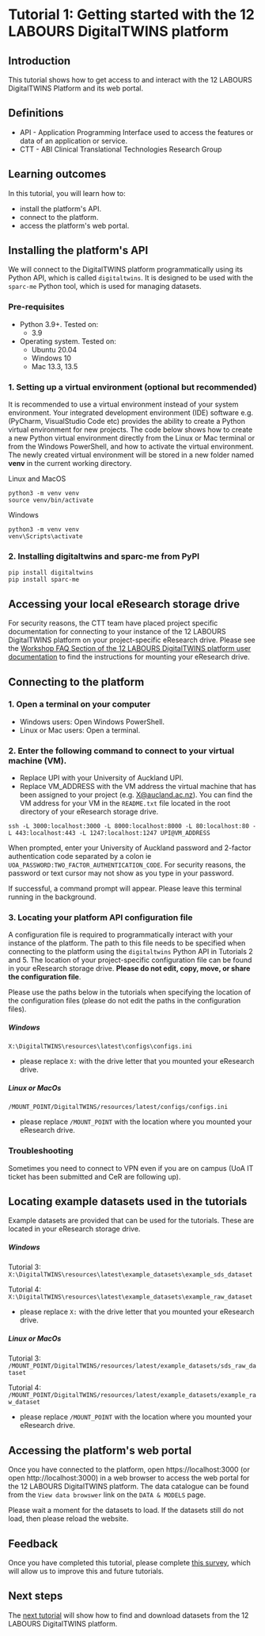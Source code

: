 # Tutorial 1: Getting started with the 12 LABOURS DigitalTWINS platform

## Introduction
This tutorial shows how to get access to and interact with the 12 LABOURS DigitalTWINS Platform and its web portal.

## Definitions
- API - Application Programming Interface used to access the features or data of an application or service.
- CTT - ABI Clinical Translational Technologies Research Group

## Learning outcomes
In this tutorial, you will learn how to:
- install the platform's API.
- connect to the platform.
- access the platform's web portal.

## Installing the platform's API
We will connect to the DigitalTWINS platform programmatically using its Python API, which is called `digitaltwins`. It is designed to be used with the `sparc-me` Python tool, which is used for managing datasets.

### Pre-requisites 
- Python 3.9+. Tested on:
   - 3.9
- Operating system. Tested on:
  - Ubuntu 20.04
  - Windows 10
  - Mac 13.3, 13.5

### 1. **Setting up a virtual environment (optional but recommended)**

It is recommended to use a virtual environment instead of your system environment. Your integrated development environment (IDE) software e.g. (PyCharm, VisualStudio Code etc) provides the ability to create a Python virtual environment for new projects. The code below shows how to create a new Python virtual environment directly from the Linux or Mac terminal or from the Windows PowerShell, and how to activate the virtual environment. The newly created virtual environment will be stored in a new folder named **venv** in the current working directory.

Linux and MacOS
```
python3 -m venv venv
source venv/bin/activate
```

Windows
```
python3 -m venv venv
venv\Scripts\activate
```
### 2. **Installing digitaltwins and sparc-me from PyPI**
```
pip install digitaltwins
pip install sparc-me
```

## Accessing your local eResearch storage drive
For security reasons, the CTT team have placed project specific documentation for connecting to your instance of the 12 LABOURS DigitalTWINS platform on your project-specific eResearch drive. Please see the [Workshop FAQ Section of the 12 LABOURS DigitalTWINS platform user documentation](https://docs.google.com/document/d/10dQ0Cyq0NQ1JlxPYCVtGCIY2umZrYzhAltsyRd9QhgY/edit?pli=1#heading=h.1rd514tjkqxp) to find the instructions for mounting your eResearch drive.

## Connecting to the platform

### 1. Open a terminal on your computer

- Windows users: Open Windows PowerShell.
- Linux or Mac users: Open a terminal.

### 2. Enter the following command to connect to your virtual machine (VM).

- Replace UPI with your University of Auckland UPI.
- Replace VM_ADDRESS with the VM address the virtual machine that has been assigned to your project (e.g. X@aucland.ac.nz). You can find the VM address for your VM in the `README.txt` file located in the root directory of your eResearch storage drive.

`ssh -L 3000:localhost:3000 -L 8000:localhost:8000 -L 80:localhost:80 -L 443:localhost:443 -L 1247:localhost:1247 UPI@VM_ADDRESS`

When prompted, enter your University of Auckland password and 2-factor authentication code separated by a colon ie `UOA_PASSWORD:TWO_FACTOR_AUTHENTICATION_CODE`. For security reasons, the password or text cursor may not show as you type in your password.

If successful, a command prompt will appear. Please leave this terminal running in the background.

### 3. Locating your platform API configuration file

A configuration file is required to programmatically interact with your instance of the platform. The path to this file needs to be specified when connecting to the platform using the `digitaltwins` Python API in Tutorials 2 and 5. The location of your project-specific configuration file can be found in your eResearch storage drive. **Please do not edit, copy, move, or share the configuration file**.

Please use the paths below in the tutorials when specifying the location of the configuration files (please do not edit the paths in the configuration files).

##### Windows
`X:\DigitalTWINS\resources\latest\configs\configs.ini`
- please replace `X:` with the drive letter that you mounted your eResearch drive. 

##### Linux or MacOs
`/MOUNT_POINT/DigitalTWINS/resources/latest/configs/configs.ini`
- please replace `/MOUNT_POINT` with the location where you mounted your eResearch drive. 

### Troubleshooting
Sometimes you need to connect to VPN even if you are on campus (UoA IT ticket has been submitted and CeR are following up).

## Locating example datasets used in the tutorials

Example datasets are provided that can be used for the tutorials. These are located in your eResearch storage drive.

##### Windows
Tutorial 3: `X:\DigitalTWINS\resources\latest\example_datasets\example_sds_dataset`

Tutorial 4: `X:\DigitalTWINS\resources\latest\example_datasets\example_raw_dataset`
- please replace `X:` with the drive letter that you mounted your eResearch drive. 

##### Linux or MacOs
Tutorial 3: `/MOUNT_POINT/DigitalTWINS/resources/latest/example_datasets/sds_raw_dataset`

Tutorial 4: `/MOUNT_POINT/DigitalTWINS/resources/latest/example_datasets/example_raw_dataset`
- please replace `/MOUNT_POINT` with the location where you mounted your eResearch drive. 

## Accessing the platform's web portal
Once you have connected to the platform, open https://localhost:3000 (or open http://localhost:3000) in a web browser to access the web portal for the 12 LABOURS DigitalTWINS platform. The data catalogue can be found from the `View data browswer` link on the `DATA & MODELS` page.

Please wait a moment for the datasets to load. If the datasets still do not load, then please reload the website.

## Feedback
Once you have completed this tutorial, please complete [this survey](https://docs.google.com/forms/d/e/1FAIpQLSe-EsVz6ahz2FXFy906AZh68i50jRYnt3hQe-loc-1DaFWoFQ/viewform?usp=sf_link), which will allow us to improve this and future tutorials.

## Next steps
The [next tutorial](https://github.com/ABI-CTT-Group/digitaltwins-api/blob/main/tutorials/tutorial_2_finding_and_downloading_platform_datasets.ipynb) will show how to find and download datasets from the 12 LABOURS DigitalTWINS platform.